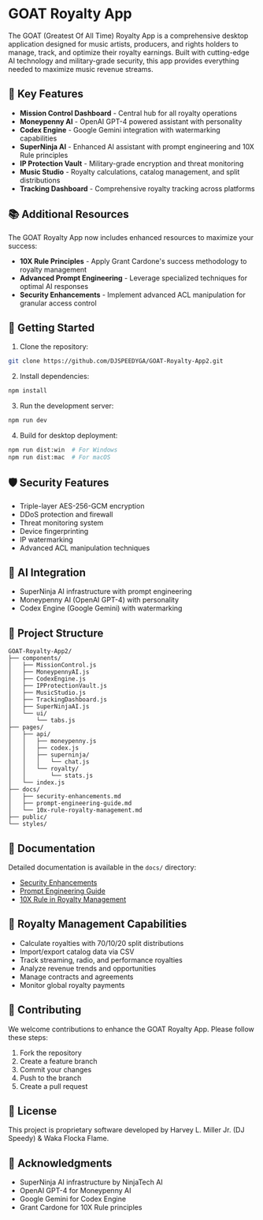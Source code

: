 # GOAT Royalty App

The GOAT (Greatest Of All Time) Royalty App is a comprehensive desktop application designed for music artists, producers, and rights holders to manage, track, and optimize their royalty earnings. Built with cutting-edge AI technology and military-grade security, this app provides everything needed to maximize music revenue streams.

## 🎯 Key Features

- **Mission Control Dashboard** - Central hub for all royalty operations
- **Moneypenny AI** - OpenAI GPT-4 powered assistant with personality
- **Codex Engine** - Google Gemini integration with watermarking capabilities
- **SuperNinja AI** - Enhanced AI assistant with prompt engineering and 10X Rule principles
- **IP Protection Vault** - Military-grade encryption and threat monitoring
- **Music Studio** - Royalty calculations, catalog management, and split distributions
- **Tracking Dashboard** - Comprehensive royalty tracking across platforms

## 📚 Additional Resources

The GOAT Royalty App now includes enhanced resources to maximize your success:

- **10X Rule Principles** - Apply Grant Cardone's success methodology to royalty management
- **Advanced Prompt Engineering** - Leverage specialized techniques for optimal AI responses
- **Security Enhancements** - Implement advanced ACL manipulation for granular access control

## 🚀 Getting Started

1. Clone the repository:
```bash
git clone https://github.com/DJSPEEDYGA/GOAT-Royalty-App2.git
```

2. Install dependencies:
```bash
npm install
```

3. Run the development server:
```bash
npm run dev
```

4. Build for desktop deployment:
```bash
npm run dist:win  # For Windows
npm run dist:mac  # For macOS
```

## 🛡️ Security Features

- Triple-layer AES-256-GCM encryption
- DDoS protection and firewall
- Threat monitoring system
- Device fingerprinting
- IP watermarking
- Advanced ACL manipulation techniques

## 🤖 AI Integration

- SuperNinja AI infrastructure with prompt engineering
- Moneypenny AI (OpenAI GPT-4) with personality
- Codex Engine (Google Gemini) with watermarking

## 📁 Project Structure

```
GOAT-Royalty-App2/
├── components/
│   ├── MissionControl.js
│   ├── MoneypennyAI.js
│   ├── CodexEngine.js
│   ├── IPProtectionVault.js
│   ├── MusicStudio.js
│   ├── TrackingDashboard.js
│   ├── SuperNinjaAI.js
│   └── ui/
│       └── tabs.js
├── pages/
│   ├── api/
│   │   ├── moneypenny.js
│   │   ├── codex.js
│   │   ├── superninja/
│   │   │   └── chat.js
│   │   └── royalty/
│   │       └── stats.js
│   └── index.js
├── docs/
│   ├── security-enhancements.md
│   ├── prompt-engineering-guide.md
│   └── 10x-rule-royalty-management.md
├── public/
└── styles/
```

## 📖 Documentation

Detailed documentation is available in the `docs/` directory:
- [Security Enhancements](docs/security-enhancements.md)
- [Prompt Engineering Guide](docs/prompt-engineering-guide.md)
- [10X Rule in Royalty Management](docs/10x-rule-royalty-management.md)

## 🎵 Royalty Management Capabilities

- Calculate royalties with 70/10/20 split distributions
- Import/export catalog data via CSV
- Track streaming, radio, and performance royalties
- Analyze revenue trends and opportunities
- Manage contracts and agreements
- Monitor global royalty payments

## 🤝 Contributing

We welcome contributions to enhance the GOAT Royalty App. Please follow these steps:

1. Fork the repository
2. Create a feature branch
3. Commit your changes
4. Push to the branch
5. Create a pull request

## 📄 License

This project is proprietary software developed by Harvey L. Miller Jr. (DJ Speedy) & Waka Flocka Flame.

## 🙏 Acknowledgments

- SuperNinja AI infrastructure by NinjaTech AI
- OpenAI GPT-4 for Moneypenny AI
- Google Gemini for Codex Engine
- Grant Cardone for 10X Rule principles